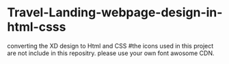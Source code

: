 # Travel-Landing-webpage-design-in-html-csss
converting the XD design to Html and CSS
#the icons used in this project are not include in this repositry. please use your own font awosome CDN.
